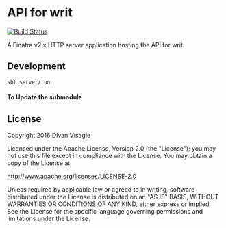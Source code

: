 # API for writ

[![Build Status](https://travis-ci.org/divanvisagie/writ-api.svg?branch=master)](https://travis-ci.org/divanvisagie/writ-api)

A Finatra v2.x HTTP server application hosting the API for writ.

## Development

```
sbt server/run
```

#### To Update the submodule

## License
Copyright 2016 Divan Visagie

Licensed under the Apache License, Version 2.0 (the "License"); you may not use this file except in compliance with the License. You may obtain a copy of the License at

http://www.apache.org/licenses/LICENSE-2.0

Unless required by applicable law or agreed to in writing, software distributed under the License is distributed on an "AS IS" BASIS, WITHOUT WARRANTIES OR CONDITIONS OF ANY KIND, either express or implied. See the License for the specific language governing permissions and limitations under the License.